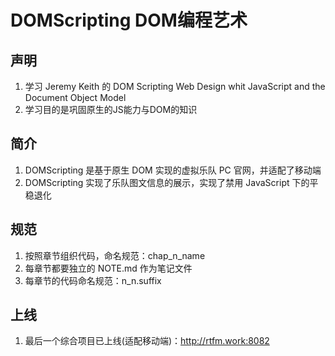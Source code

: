 # DOMScripting DOM编程艺术

## 声明
1. 学习 Jeremy Keith 的 DOM Scripting Web Design whit JavaScript and the Document Object Model
2. 学习目的是巩固原生的JS能力与DOM的知识

## 简介
1. DOMScripting 是基于原生 DOM 实现的虚拟乐队 PC 官网，并适配了移动端
2. DOMScripting 实现了乐队图文信息的展示，实现了禁用 JavaScript 下的平稳退化

## 规范
1. 按照章节组织代码，命名规范：chap_n_name
2. 每章节都要独立的 NOTE.md 作为笔记文件
3. 每章节的代码命名规范：n_n.suffix

## 上线
1. 最后一个综合项目已上线(适配移动端)：http://rtfm.work:8082
